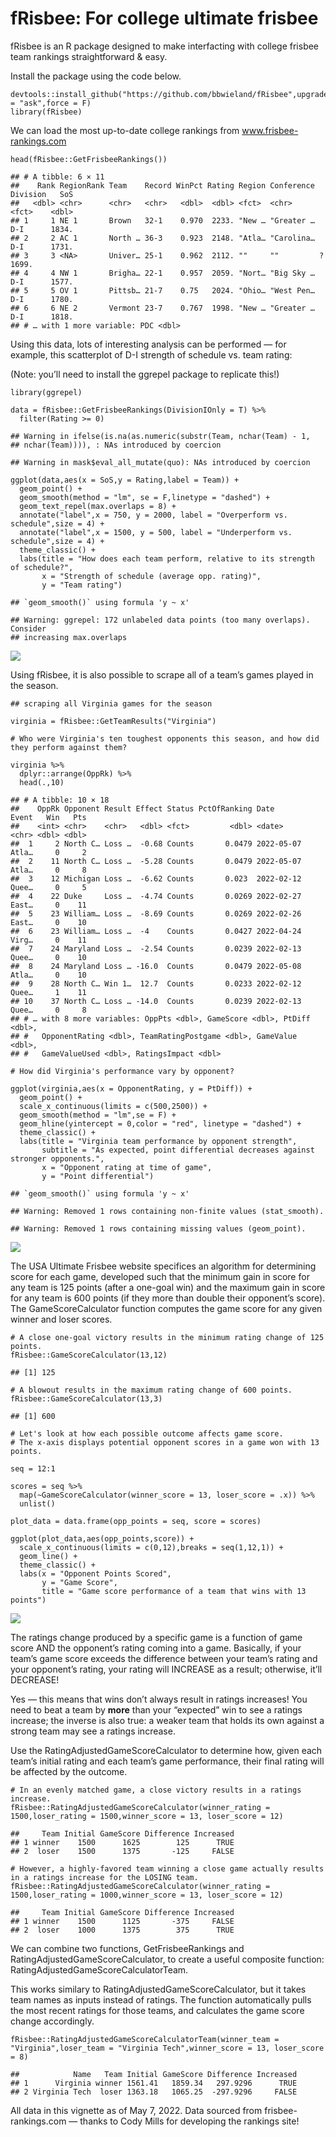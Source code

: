 # fRisbee: For college ultimate frisbee

fRisbee is an R package designed to make interfacting with college
frisbee team rankings straightforward & easy.

Install the package using the code below.

    devtools::install_github("https://github.com/bbwieland/fRisbee",upgrade = "ask",force = F)
    library(fRisbee)

We can load the most up-to-date college rankings from
www.frisbee-rankings.com

    head(fRisbee::GetFrisbeeRankings())

    ## # A tibble: 6 × 11
    ##    Rank RegionRank Team    Record WinPct Rating Region Conference Division   SoS
    ##   <dbl> <chr>      <chr>   <chr>   <dbl>  <dbl> <fct>  <chr>      <fct>    <dbl>
    ## 1     1 NE 1       Brown   32-1    0.970  2233. "New … "Greater … D-I      1834.
    ## 2     2 AC 1       North … 36-3    0.923  2148. "Atla… "Carolina… D-I      1731.
    ## 3     3 <NA>       Univer… 25-1    0.962  2112. ""     ""         ?        1699.
    ## 4     4 NW 1       Brigha… 22-1    0.957  2059. "Nort… "Big Sky … D-I      1577.
    ## 5     5 OV 1       Pittsb… 21-7    0.75   2024. "Ohio… "West Pen… D-I      1780.
    ## 6     6 NE 2       Vermont 23-7    0.767  1998. "New … "Greater … D-I      1818.
    ## # … with 1 more variable: PDC <dbl>

Using this data, lots of interesting analysis can be performed — for
example, this scatterplot of D-I strength of schedule vs. team rating:

(Note: you’ll need to install the ggrepel package to replicate this!)

    library(ggrepel)

    data = fRisbee::GetFrisbeeRankings(DivisionIOnly = T) %>%
      filter(Rating >= 0)

    ## Warning in ifelse(is.na(as.numeric(substr(Team, nchar(Team) - 1,
    ## nchar(Team)))), : NAs introduced by coercion

    ## Warning in mask$eval_all_mutate(quo): NAs introduced by coercion

    ggplot(data,aes(x = SoS,y = Rating,label = Team)) +
      geom_point() +
      geom_smooth(method = "lm", se = F,linetype = "dashed") +
      geom_text_repel(max.overlaps = 8) +
      annotate("label",x = 750, y = 2000, label = "Overperform vs. schedule",size = 4) +
      annotate("label",x = 1500, y = 500, label = "Underperform vs. schedule",size = 4) +
      theme_classic() +
      labs(title = "How does each team perform, relative to its strength of schedule?",
           x = "Strength of schedule (average opp. rating)",
           y = "Team rating")

    ## `geom_smooth()` using formula 'y ~ x'

    ## Warning: ggrepel: 172 unlabeled data points (too many overlaps). Consider
    ## increasing max.overlaps

![](README_files/figure-markdown_strict/unnamed-chunk-3-1.png)

Using fRisbee, it is also possible to scrape all of a team’s games
played in the season.

    ## scraping all Virginia games for the season

    virginia = fRisbee::GetTeamResults("Virginia")

    # Who were Virginia's ten toughest opponents this season, and how did they perform against them? 

    virginia %>% 
      dplyr::arrange(OppRk) %>% 
      head(.,10)

    ## # A tibble: 10 × 18
    ##    OppRk Opponent Result Effect Status PctOfRanking Date       Event   Win   Pts
    ##    <int> <chr>    <chr>   <dbl> <fct>         <dbl> <date>     <chr> <dbl> <dbl>
    ##  1     2 North C… Loss …  -0.68 Counts       0.0479 2022-05-07 Atla…     0     2
    ##  2    11 North C… Loss …  -5.28 Counts       0.0479 2022-05-07 Atla…     0     8
    ##  3    12 Michigan Loss …  -6.62 Counts       0.023  2022-02-12 Quee…     0     5
    ##  4    22 Duke     Loss …  -4.74 Counts       0.0269 2022-02-27 East…     0    11
    ##  5    23 William… Loss …  -8.69 Counts       0.0269 2022-02-26 East…     0    10
    ##  6    23 William… Loss …  -4    Counts       0.0427 2022-04-24 Virg…     0    11
    ##  7    24 Maryland Loss …  -2.54 Counts       0.0239 2022-02-13 Quee…     0    10
    ##  8    24 Maryland Loss … -16.0  Counts       0.0479 2022-05-08 Atla…     0    10
    ##  9    28 North C… Win 1…  12.7  Counts       0.0233 2022-02-12 Quee…     1    11
    ## 10    37 North C… Loss … -14.0  Counts       0.0239 2022-02-13 Quee…     0     8
    ## # … with 8 more variables: OppPts <dbl>, GameScore <dbl>, PtDiff <dbl>,
    ## #   OpponentRating <dbl>, TeamRatingPostgame <dbl>, GameValue <dbl>,
    ## #   GameValueUsed <dbl>, RatingsImpact <dbl>

    # How did Virginia's performance vary by opponent? 

    ggplot(virginia,aes(x = OpponentRating, y = PtDiff)) +
      geom_point() + 
      scale_x_continuous(limits = c(500,2500)) +
      geom_smooth(method = "lm",se = F) +
      geom_hline(yintercept = 0,color = "red", linetype = "dashed") +
      theme_classic() +
      labs(title = "Virginia team performance by opponent strength",
           subtitle = "As expected, point differential decreases against stronger opponents.",
           x = "Opponent rating at time of game",
           y = "Point differential")

    ## `geom_smooth()` using formula 'y ~ x'

    ## Warning: Removed 1 rows containing non-finite values (stat_smooth).

    ## Warning: Removed 1 rows containing missing values (geom_point).

![](README_files/figure-markdown_strict/unnamed-chunk-4-1.png)

The USA Ultimate Frisbee website specifices an algorithm for determining
score for each game, developed such that the minimum gain in score for
any team is 125 points (after a one-goal win) and the maximum gain in
score for any team is 600 points (if they more than double their
opponent’s score). The GameScoreCalculator function computes the game
score for any given winner and loser scores.

    # A close one-goal victory results in the minimum rating change of 125 points.
    fRisbee::GameScoreCalculator(13,12)

    ## [1] 125

    # A blowout results in the maximum rating change of 600 points.
    fRisbee::GameScoreCalculator(13,3)

    ## [1] 600

    # Let's look at how each possible outcome affects game score. 
    # The x-axis displays potential opponent scores in a game won with 13 points.

    seq = 12:1

    scores = seq %>%
      map(~GameScoreCalculator(winner_score = 13, loser_score = .x)) %>%
      unlist()

    plot_data = data.frame(opp_points = seq, score = scores)

    ggplot(plot_data,aes(opp_points,score)) +
      scale_x_continuous(limits = c(0,12),breaks = seq(1,12,1)) +
      geom_line() +
      theme_classic() +
      labs(x = "Opponent Points Scored",
           y = "Game Score",
           title = "Game score performance of a team that wins with 13 points")

![](README_files/figure-markdown_strict/unnamed-chunk-5-1.png)

The ratings change produced by a specific game is a function of game
score AND the opponent’s rating coming into a game. Basically, if your
team’s game score exceeds the difference between your team’s rating and
your opponent’s rating, your rating will INCREASE as a result;
otherwise, it’ll DECREASE!

Yes — this means that wins don’t always result in ratings increases! You
need to beat a team by **more** than your “expected” win to see a
ratings increase; the inverse is also true: a weaker team that holds its
own against a strong team may see a ratings increase.

Use the RatingAdjustedGameScoreCalculator to determine how, given each
team’s initial rating and each team’s game performance, their final
rating will be affected by the outcome.

    # In an evenly matched game, a close victory results in a ratings increase.
    fRisbee::RatingAdjustedGameScoreCalculator(winner_rating = 1500,loser_rating = 1500,winner_score = 13, loser_score = 12)

    ##     Team Initial GameScore Difference Increased
    ## 1 winner    1500      1625        125      TRUE
    ## 2  loser    1500      1375       -125     FALSE

    # However, a highly-favored team winning a close game actually results in a ratings increase for the LOSING team.
    fRisbee::RatingAdjustedGameScoreCalculator(winner_rating = 1500,loser_rating = 1000,winner_score = 13, loser_score = 12)

    ##     Team Initial GameScore Difference Increased
    ## 1 winner    1500      1125       -375     FALSE
    ## 2  loser    1000      1375        375      TRUE

We can combine two functions, GetFrisbeeRankings and
RatingAdjustedGameScoreCalculator, to create a useful composite
function: RatingAdjustedGameScoreCalculatorTeam.

This works similary to RatingAdjustedGameScoreCalculator, but it takes
team names as inputs instead of ratings. The function automatically
pulls the most recent ratings for those teams, and calculates the game
score change accordingly.

    fRisbee::RatingAdjustedGameScoreCalculatorTeam(winner_team = "Virginia",loser_team = "Virginia Tech",winner_score = 13, loser_score = 8)

    ##            Name   Team Initial GameScore Difference Increased
    ## 1      Virginia winner 1561.41   1859.34   297.9296      TRUE
    ## 2 Virginia Tech  loser 1363.18   1065.25  -297.9296     FALSE

All data in this vignette as of May 7, 2022. Data sourced from
frisbee-rankings.com — thanks to Cody Mills for developing the rankings
site!

